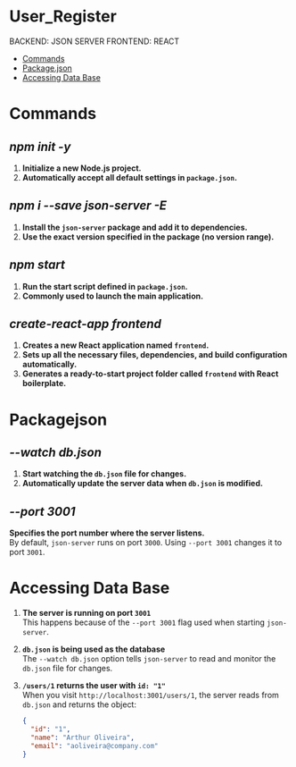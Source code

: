 # User_Register
BACKEND: JSON SERVER
FRONTEND: REACT


- [Commands](#commands)
- [Package.json](#packagejson)
- [Accessing Data Base](#accessing-data-base)

# Commands
## *npm init -y*

1. **Initialize a new Node.js project.**  
2. **Automatically accept all default settings in `package.json`.**

## *npm i --save json-server -E*

1. **Install the `json-server` package and add it to dependencies.**  
2. **Use the exact version specified in the package (no version range).**

## *npm start*

1. **Run the start script defined in `package.json`.**  
2. **Commonly used to launch the main application.**

## *create-react-app frontend*

1. **Creates a new React application named `frontend`.**  
2. **Sets up all the necessary files, dependencies, and build configuration automatically.**  
3. **Generates a ready-to-start project folder called `frontend` with React boilerplate.**

# Packagejson
## *--watch db.json*

1. **Start watching the `db.json` file for changes.**  
2. **Automatically update the server data when `db.json` is modified.**
## *--port 3001*

**Specifies the port number where the server listens.**  
By default, `json-server` runs on port `3000`. Using `--port 3001` changes it to port `3001`.



# Accessing Data Base

1. **The server is running on port `3001`**  
   This happens because of the `--port 3001` flag used when starting `json-server`.

2. **`db.json` is being used as the database**  
   The `--watch db.json` option tells `json-server` to read and monitor the `db.json` file for changes.

3. **`/users/1` returns the user with `id: "1"`**  
   When you visit `http://localhost:3001/users/1`, the server reads from `db.json` and returns the object:

   ```json
   {
     "id": "1",
     "name": "Arthur Oliveira",
     "email": "aoliveira@company.com"
   }
